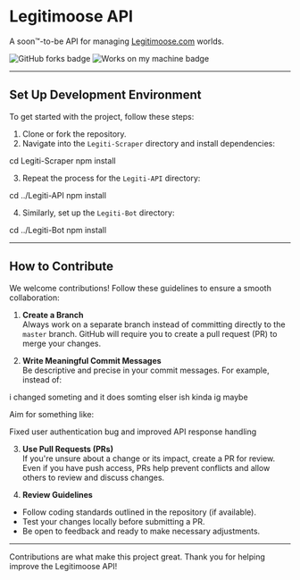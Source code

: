 # Legitimoose API
A soon™-to-be API for managing [Legitimoose.com](https://store.legitimoose.com) worlds.

![GitHub forks badge](https://img.shields.io/github/forks/LegitiDevs/LegitimooseApi) ![Works on my machine badge](https://cdn.jsdelivr.net/gh/nikku/works-on-my-machine@v0.4.0/badge.svg)

---

## Set Up Development Environment

To get started with the project, follow these steps:

1. Clone or fork the repository.
2. Navigate into the `Legiti-Scraper` directory and install dependencies:

cd Legiti-Scraper npm install

3. Repeat the process for the `Legiti-API` directory:

cd ../Legiti-API npm install

4. Similarly, set up the `Legiti-Bot` directory:

cd ../Legiti-Bot npm install


---

## How to Contribute

We welcome contributions! Follow these guidelines to ensure a smooth collaboration:

1. **Create a Branch**  
Always work on a separate branch instead of committing directly to the `master` branch. GitHub will require you to create a pull request (PR) to merge your changes.

2. **Write Meaningful Commit Messages**  
Be descriptive and precise in your commit messages. For example, instead of:

i changed someting and it does somting elser ish kinda ig maybe

Aim for something like:

Fixed user authentication bug and improved API response handling


3. **Use Pull Requests (PRs)**  
If you're unsure about a change or its impact, create a PR for review. Even if you have push access, PRs help prevent conflicts and allow others to review and discuss changes.

4. **Review Guidelines**  
- Follow coding standards outlined in the repository (if available).
- Test your changes locally before submitting a PR.
- Be open to feedback and ready to make necessary adjustments.

---

Contributions are what make this project great. Thank you for helping improve the Legitimoose API!  

